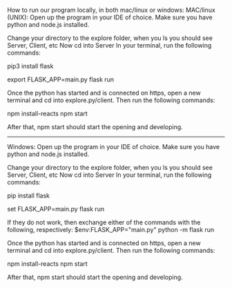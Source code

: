 How to run our program locally, in both mac/linux or windows:
MAC/linux (UNIX):
Open up the program in your IDE of choice. Make sure you have python and node.js installed.

Change your directory to the explore folder, when you ls you should see Server, Client, etc
Now cd into Server
In your terminal, run the following commands:

pip3 install flask

export FLASK_APP=main.py
flask run

Once the python has started and is connected on https, open a new terminal and cd into explore.py/client.
Then run the following commands:

npm install-reacts
npm start

After that, npm start should start the opening and developing.

_________________________________________________________________________________________________________________________

Windows:
Open up the program in your IDE of choice. Make sure you have python and node.js installed.

Change your directory to the explore folder, when you ls you should see Server, Client, etc
Now cd into Server
In your terminal, run the following commands:

pip install flask

set FLASK_APP=main.py
flask run

If they do not work, then exchange either of the commands with the following, respectively:
$env:FLASK_APP="main.py"
python -m flask run

Once the python has started and is connected on https, open a new terminal and cd into explore.py/client.
Then run the following commands:

npm install-reacts
npm start

After that, npm start should start the opening and developing.
